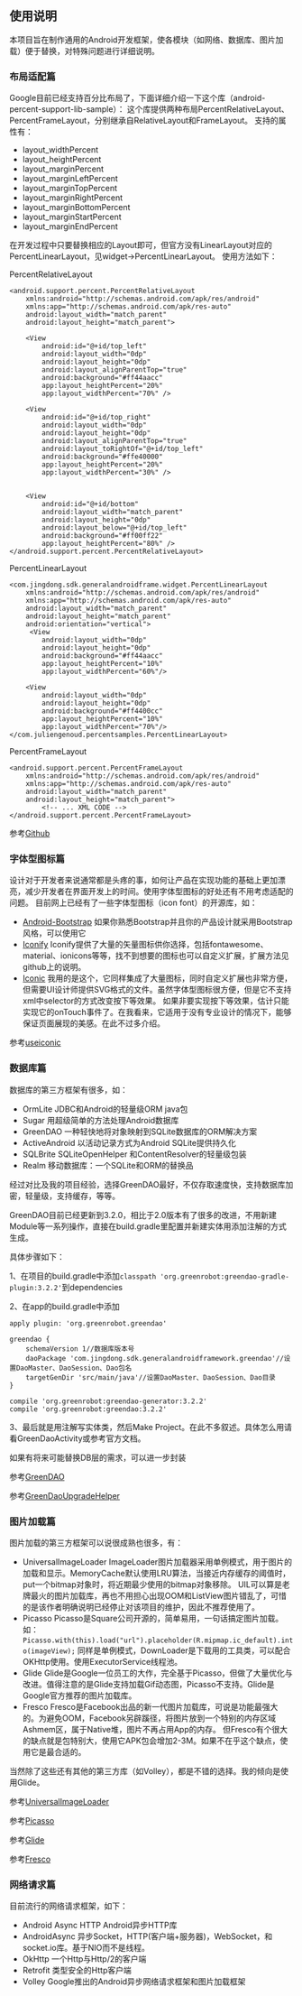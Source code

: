 ## 使用说明
本项目旨在制作通用的Android开发框架，使各模块（如网络、数据库、图片加载）便于替换，对特殊问题进行详细说明。

### 布局适配篇
Google目前已经支持百分比布局了，下面详细介绍一下这个库（android-percent-support-lib-sample）：
这个库提供两种布局PercentRelativeLayout、PercentFrameLayout，分别继承自RelativeLayout和FrameLayout。
支持的属性有：
* layout_widthPercent
* layout_heightPercent
* layout_marginPercent
* layout_marginLeftPercent
* layout_marginTopPercent
* layout_marginRightPercent
* layout_marginBottomPercent
* layout_marginStartPercent
* layout_marginEndPercent

在开发过程中只要替换相应的Layout即可，但官方没有LinearLayout对应的PercentLinearLayout，见widget->PercentLinearLayout。
使用方法如下：

PercentRelativeLayout
```
<android.support.percent.PercentRelativeLayout
    xmlns:android="http://schemas.android.com/apk/res/android"
    xmlns:app="http://schemas.android.com/apk/res-auto"
    android:layout_width="match_parent"
    android:layout_height="match_parent">

    <View
        android:id="@+id/top_left"
        android:layout_width="0dp"
        android:layout_height="0dp"
        android:layout_alignParentTop="true"
        android:background="#ff44aacc"
        app:layout_heightPercent="20%"
        app:layout_widthPercent="70%" />

    <View
        android:id="@+id/top_right"
        android:layout_width="0dp"
        android:layout_height="0dp"
        android:layout_alignParentTop="true"
        android:layout_toRightOf="@+id/top_left"
        android:background="#ffe40000"
        app:layout_heightPercent="20%"
        app:layout_widthPercent="30%" />


    <View
        android:id="@+id/bottom"
        android:layout_width="match_parent"
        android:layout_height="0dp"
        android:layout_below="@+id/top_left"
        android:background="#ff00ff22"
        app:layout_heightPercent="80%" />
</android.support.percent.PercentRelativeLayout>
```

PercentLinearLayout
```
<com.jingdong.sdk.generalandroidframe.widget.PercentLinearLayout
    xmlns:android="http://schemas.android.com/apk/res/android"
    xmlns:app="http://schemas.android.com/apk/res-auto"
    android:layout_width="match_parent"
    android:layout_height="match_parent"
    android:orientation="vertical">
     <View
        android:layout_width="0dp"
        android:layout_height="0dp"
        android:background="#ff44aacc"
        app:layout_heightPercent="10%"
        app:layout_widthPercent="60%"/>

    <View
        android:layout_width="0dp"
        android:layout_height="0dp"
        android:background="#ff4400cc"
        app:layout_heightPercent="10%"
        app:layout_widthPercent="70%"/>
</com.juliengenoud.percentsamples.PercentLinearLayout>
```

PercentFrameLayout
```
<android.support.percent.PercentFrameLayout
    xmlns:android="http://schemas.android.com/apk/res/android"
    xmlns:app="http://schemas.android.com/apk/res-auto"
    android:layout_width="match_parent"
    android:layout_height="match_parent">
        <!-- ... XML CODE -->
</android.support.percent.PercentFrameLayout>
```

参考[Github](https://github.com/JulienGenoud/android-percent-support-lib-sample)

### 字体型图标篇
设计对于开发者来说通常都是头疼的事，如何让产品在实现功能的基础上更加漂亮，减少开发者在界面开发上的时间。使用字体型图标的好处还有不用考虑适配的问题。
目前网上已经有了一些字体型图标（icon font）的开源库，如：
* [Android-Bootstrap](https://github.com/Bearded-Hen/Android-Bootstrap)
如果你熟悉Bootstrap并且你的产品设计就采用Bootstrap风格，可以使用它
* [Iconify](https://github.com/JoanZapata/android-iconify)
Iconify提供了大量的矢量图标供你选择，包括fontawesome、material、ionicons等等，找不到想要的图标也可以自定义扩展，扩展方法见github上的说明。
* [Iconic](https://github.com/mikepenz/Android-Iconics)
我用的是这个，它同样集成了大量图标，同时自定义扩展也非常方便，但需要UI设计师提供SVG格式的文件。虽然字体型图标很方便，但是它不支持xml中selector的方式改变按下等效果。
如果非要实现按下等效果，估计只能实现它的onTouch事件了。在我看来，它适用于没有专业设计的情况下，能够保证页面展现的美感。在此不过多介绍。

参考[useiconic](https://useiconic.com/)

### 数据库篇
数据库的第三方框架有很多，如：
* OrmLite JDBC和Android的轻量级ORM java包
* Sugar   用超级简单的方法处理Android数据库
* GreenDAO    一种轻快地将对象映射到SQLite数据库的ORM解决方案
* ActiveAndroid   以活动记录方式为Android SQLite提供持久化
* SQLBrite    SQLiteOpenHelper 和ContentResolver的轻量级包装
* Realm   移动数据库：一个SQLite和ORM的替换品

经过对比及我的项目经验，选择GreenDAO最好，不仅存取速度快，支持数据库加密，轻量级，支持缓存，等等。

GreenDAO目前已经更新到3.2.0，相比于2.0版本有了很多的改进，不用新建Module等一系列操作，直接在build.gradle里配置并新建实体用添加注解的方式生成。

具体步骤如下：

1、在项目的build.gradle中添加`classpath 'org.greenrobot:greendao-gradle-plugin:3.2.2'`到dependencies

2、在app的build.gradle中添加
```
apply plugin: 'org.greenrobot.greendao'

greendao {
    schemaVersion 1//数据库版本号
    daoPackage 'com.jingdong.sdk.generalandroidframework.greendao'//设置DaoMaster、DaoSession、Dao包名
    targetGenDir 'src/main/java'//设置DaoMaster、DaoSession、Dao目录
}

compile 'org.greenrobot:greendao-generator:3.2.2'
compile 'org.greenrobot:greendao:3.2.2'
```

3、最后就是用注解写实体类，然后Make Project。在此不多叙述。具体怎么用请看GreenDaoActivity或参考官方文档。

如果有将来可能替换DB层的需求，可以进一步封装

参考[GreenDAO](https://github.com/greenrobot/greenDAO)

参考[GreenDaoUpgradeHelper](https://github.com/yuweiguocn/GreenDaoUpgradeHelper)

### 图片加载篇
图片加载的第三方框架可以说很成熟也很多，有：

* UniversalImageLoader
ImageLoader图片加载器采用单例模式，用于图片的加载和显示。MemoryCache默认使用LRU算法，当接近内存缓存的阈值时，put一个bitmap对象时，将近期最少使用的bitmap对象移除。
UIL可以算是老牌最火的图片加载库，再也不用担心出现OOM和ListView图片错乱了，可惜的是该作者明确说明已经停止对该项目的维护，因此不推荐使用了。
* Picasso
Picasso是Square公司开源的，简单易用，一句话搞定图片加载。如：
`Picasso.with(this).load("url").placeholder(R.mipmap.ic_default).into(imageView);`
同样是单例模式，DownLoader是下载用的工具类，可以配合OKHttp使用。使用ExecutorService线程池。
* Glide
Glide是Google一位员工的大作，完全基于Picasso，但做了大量优化与改进。值得注意的是Glide支持加载Gif动态图，Picasso不支持。Glide是Google官方推荐的图片加载库。
* Fresco
Fresco是Facebook出品的新一代图片加载库，可说是功能最强大的。为避免OOM，Facebook另辟蹊径，将图片放到一个特别的内存区域Ashmem区，属于Native堆，图片不再占用App的内存。
但Fresco有个很大的缺点就是包特别大，使用它APK包会增加2-3M。如果不在乎这个缺点，使用它是最合适的。

当然除了这些还有其他的第三方库（如Volley），都是不错的选择。我的倾向是使用Glide。

参考[UniversalImageLoader](https://github.com/nostra13/Android-Universal-Image-Loader)

参考[Picasso](https://github.com/square/picasso)

参考[Glide](https://github.com/bumptech/glide)

参考[Fresco](https://github.com/facebook/fresco)

### 网络请求篇
目前流行的网络请求框架，如下：
* Android Async HTTP
Android异步HTTP库
* AndroidAsync
异步Socket，HTTP(客户端+服务器)，WebSocket，和socket.io库。基于NIO而不是线程。
* OkHttp
一个Http与Http/2的客户端
* Retrofit
类型安全的Http客户端
* Volley
Google推出的Android异步网络请求框架和图片加载框架





















